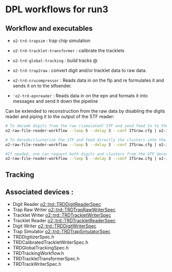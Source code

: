 <!-- doxy
\page refTRD TRD
/doxy -->


# DPL workflows for run3

## Workflow and executables

*  `o2-trd-trapsim` : trap chip simulation

*  `o2-trd-tracklet-transformer` : calibrate the tracklets 

* `o2-trd-global-tracking` : build tracks @

* `o2-trd-trap2raw` : convert digit and/or tracklet data to raw data.

* `o2-trd-crucompressor` : Reads data in on the flp and re formulates it and sends it on to the stfsender.

* `'o2-trd-epnreader` : Reads data in on the epn and formats it into messages and send it down the pipeline


Can be extended to reconstruction from the raw data by disabling the digits reader and piping it to the output of the STF reader:

```bash
# To decode digits from the raw (simulated) STF and send feed to to the workflow for further clusterization and reconstruction:
o2-raw-file-reader-workflow --loop 5 --delay 3 --conf ITSraw.cfg | o2-itsmft-stf-decoder-workflow --digits --no-clusters | o2-its-reco-workflow --disable-mc --digits-from-upstream
```

```bash
# To decode/clusterize the STF and feed directly the clusters into the workflow:
o2-raw-file-reader-workflow --loop 5 --delay 3 --conf ITSraw.cfg | o2-itsmft-stf-decoder-workflow | o2-its-reco-workflow --disable-mc --clusters-from-upstream
```

```bash
#If needed, one can request both digits and clusters from the STF decoder:
o2-raw-file-reader-workflow --loop 5 --delay 3 --conf ITSraw.cfg | o2-itsmft-stf-decoder-workflow --digits  | o2-its-reco-workflow --disable-mc --digits-from-upstream --clusters-from-upstream
```



## Tracking



## Associated devices :

* Digit Reader [o2::trd::TRDDigitReaderSpec](include/TRDWorkflow/TRDDigitReaderSpec.h)
* Trap Raw Writer [o2::trd::TRDTrapRawWriterSpec](include/TRDWorkflow/TRDTrapRawWriterSpec.h)
* Tracklet Writer [o2::trd::TRDTrackletWriterSpec](include/TRDWorkflow/TRDTrackletWriterSpec.h)
* Tracklet Reader [o2::trd::TRDTrackletReaderSpec](include/TRDWorkflow/TRDTrackletReaderSpec.h)
* Digit Writer [o2::trd::TRDDigitWriterSpec](include/TRDWorkflow/TRDDigitWriterSpec.h)
* Trap Simulator [o2::trd::TRDTrapSimulatorSpec](include/TRDWorkflow/TRDTrapSimulatorSpec.h)
* TRDDigitizerSpec.h                 
* TRDCalibratedTrackletWriterSpec.h  
* TRDGlobalTrackingSpec.h  
* TRDTrackingWorkflow.h    
* TRDTrackletTransformerSpec.h  
* TRDTrackWriterSpec.h     


